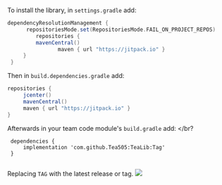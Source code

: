 To install the library, in `settings.gradle` add:
</br>

   ```gradle
   dependencyResolutionManagement {
		 repositoriesMode.set(RepositoriesMode.FAIL_ON_PROJECT_REPOS)
		    repositories {
			mavenCentral()
                   maven { url "https://jitpack.io" }
		}
	}
   ```  

Then in `build.dependencies.gradle` add:
</br>

   ```gradle
   repositories { 
        jcenter()
        mavenCentral()
        maven { url "https://jitpack.io" }
   }
   ```  

Afterwards in your team code module's `build.gradle` add: 
</br? 

   ```  
    dependencies {
        implementation 'com.github.Tea505:TeaLib:Tag'
    }
    
   ```  

Replacing `TAG` with the latest release or tag.
[![](https://jitpack.io/v/Tea505/TeaLib.svg)](https://jitpack.io/#Tea505/TeaLib)
